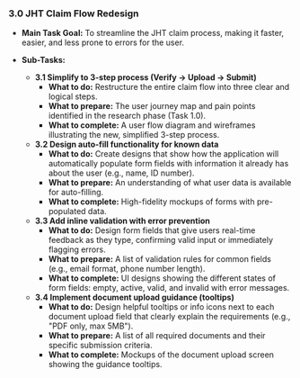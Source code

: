 ### 3.0 JHT Claim Flow Redesign
*   **Main Task Goal:** To streamline the JHT claim process, making it faster, easier, and less prone to errors for the user.

*   **Sub-Tasks:**
    *   **3.1 Simplify to 3-step process (Verify → Upload → Submit)**
        *   **What to do:** Restructure the entire claim flow into three clear and logical steps.
        *   **What to prepare:** The user journey map and pain points identified in the research phase (Task 1.0).
        *   **What to complete:** A user flow diagram and wireframes illustrating the new, simplified 3-step process.
    *   **3.2 Design auto-fill functionality for known data**
        *   **What to do:** Create designs that show how the application will automatically populate form fields with information it already has about the user (e.g., name, ID number).
        *   **What to prepare:** An understanding of what user data is available for auto-filling.
        *   **What to complete:** High-fidelity mockups of forms with pre-populated data.
    *   **3.3 Add inline validation with error prevention**
        *   **What to do:** Design form fields that give users real-time feedback as they type, confirming valid input or immediately flagging errors.
        *   **What to prepare:** A list of validation rules for common fields (e.g., email format, phone number length).
        *   **What to complete:** UI designs showing the different states of form fields: empty, active, valid, and invalid with error messages.
    *   **3.4 Implement document upload guidance (tooltips)**
        *   **What to do:** Design helpful tooltips or info icons next to each document upload field that clearly explain the requirements (e.g., "PDF only, max 5MB").
        *   **What to prepare:** A list of all required documents and their specific submission criteria.
        *   **What to complete:** Mockups of the document upload screen showing the guidance tooltips.